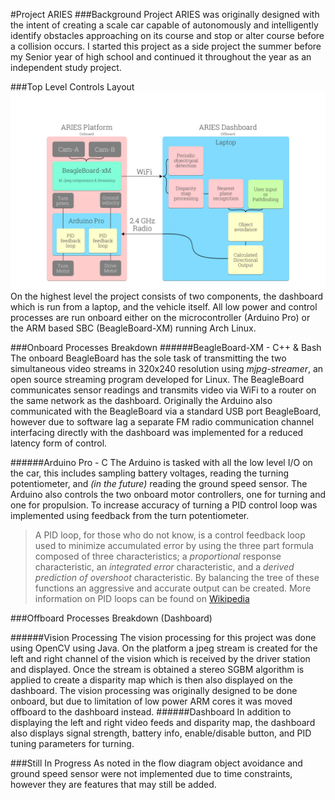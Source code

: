 #Project ARIES
###Background
Project ARIES was originally designed with the intent of creating a scale car capable of autonomously and intelligently identify obstacles approaching on its course and stop or alter course before a collision occurs.  I started this project as a side project the summer before my Senior year of high school and continued it throughout the year as an independent study project.

###Top Level Controls Layout
![Controls Flow Diagram](https://raw.githubusercontent.com/SuperUser320/Project-ARIES/master/Documentation/ARIES%20Presentation.key/Data/Autonomous%20Flow%20Diagram-89.png)
On the highest level the project consists of two components, the dashboard which is run from a laptop, and the vehicle itself.  All low power and control processes are run onboard either on the microcontroller (Arduino Pro) or the ARM based SBC (BeagleBoard-XM) running Arch Linux.  

###Onboard Processes Breakdown
######BeagleBoard-XM - C++ & Bash
The onboard BeagleBoard has the sole task of transmitting the two simultaneous video streams in 320x240 resolution using _mjpg-streamer_, an open source streaming program developed for Linux.  The BeagleBoard communicates sensor readings and transmits video via WiFi to a router on the same network as the dashboard.  Originally the Arduino also communicated with the BeagleBoard via a standard USB port BeagleBoard, however due to software lag a separate FM radio communication channel interfacing directly with the dashboard was implemented for a reduced latency form of control. 

######Arduino Pro - C
The Arduino is tasked with all the low level I/O on the car, this includes sampling battery voltages, reading the turning potentiometer, and _(in the future)_ reading the ground speed sensor.  The Arduino also controls the two onboard motor controllers, one for turning and one for propulsion.  To increase accuracy of turning a PID control loop was implemented using feedback from the turn potentiometer.

> A PID loop, for those who do not know, is a control feedback loop used to minimize accumulated error by using the three part formula composed of three characteristics; a _proportional_ response characteristic, an _integrated error_ characteristic, and a _derived prediction of overshoot_ characteristic.  By balancing the tree of these functions an aggressive and accurate output can be created.  More information on PID loops can be found on [Wikipedia](http://en.wikipedia.org/wiki/PID_controller)

###Offboard Processes Breakdown (Dashboard)

######Vision Processing
The vision processing for this project was done using OpenCV using Java.  On the platform a jpeg stream is created for the left and right channel of the vision which is received by the driver station and displayed.  Once the stream is obtained a stereo SGBM algorithm is applied to create a disparity map which is then also displayed on the dashboard. The vision processing was originally designed to be done onboard, but due to limitation of low power ARM cores it was moved offboard to the dashboard instead.
######Dashboard
In addition to displaying the left and right video feeds and disparity map, the dashboard also displays signal strength, battery info, enable/disable button, and PID tuning parameters for turning.

###Still In Progress
As noted in the flow diagram object avoidance and ground speed sensor were not implemented due to time constraints, however they are features that may still be added.